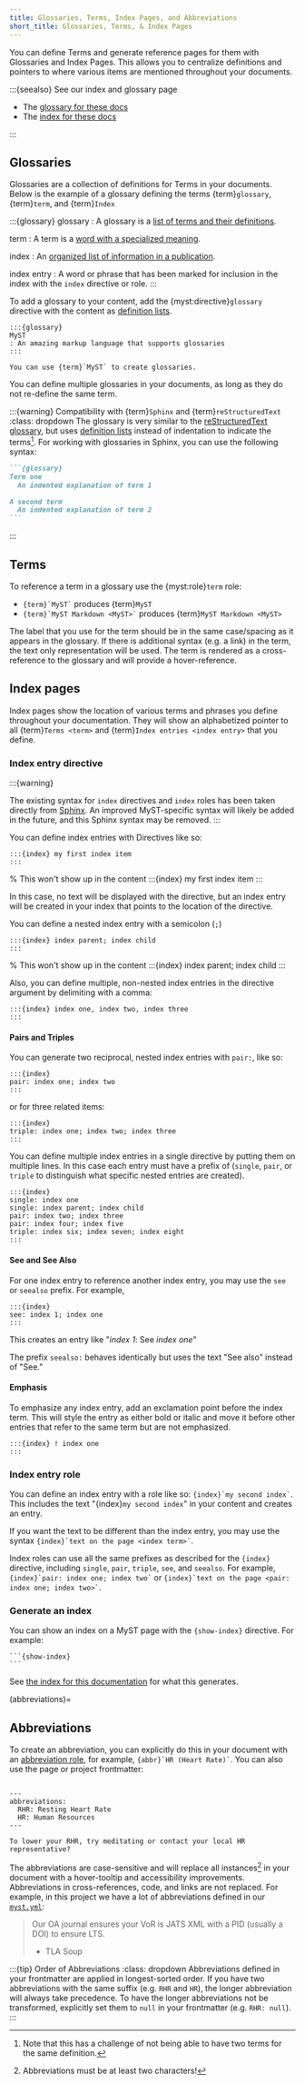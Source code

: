 ```yaml
---
title: Glossaries, Terms, Index Pages, and Abbreviations
short_title: Glossaries, Terms, & Index Pages
---
```


You can define Terms and generate reference pages for them with Glossaries and Index Pages. This allows you to centralize definitions and pointers to where various items are mentioned throughout your documents.

:::{seealso} See our index and glossary page

- The [glossary for these docs](#glossary-page)
- The [index for these docs](#index-page)

:::

## Glossaries

Glossaries are a collection of definitions for Terms in your documents.
Below is the example of a glossary defining the terms {term}`glossary`, {term}`term`, and {term}`Index`

:::{glossary}
glossary
: A glossary is a [list of terms and their definitions](https://en.wikipedia.org/wiki/Glossary).

term
: A term is a [word with a specialized meaning](https://en.wikipedia.org/wiki/Terminology).

index
: An [organized list of information in a publication](<https://en.wikipedia.org/wiki/Index_(publishing)>).

index entry
: A word or phrase that has been marked for inclusion in the index with the `index` directive or role.
:::

To add a glossary to your content, add the {myst:directive}`glossary` directive with the content as [definition lists](#definition-lists).

```{myst}
:::{glossary}
MyST
: An amazing markup language that supports glossaries
:::

You can use {term}`MyST` to create glossaries.
```

You can define multiple glossaries in your documents, as long as they do not re-define the same term.

:::{warning} Compatibility with {term}`Sphinx` and {term}`reStructuredText`
:class: dropdown
The glossary is very similar to the [reStructuredText glossary](https://www.sphinx-doc.org/en/master/usage/restructuredtext/directives.html#glossary), but uses [definition lists](#definition-lists) instead of indentation to indicate the terms[^drawback]. For working with glossaries in Sphinx, you can use the following syntax:

````markdown
```{glossary}
Term one
  An indented explanation of term 1

A second term
  An indented explanation of term 2
```
````

[^drawback]: Note that this has a challenge of not being able to have two terms for the same definition.

:::

## Terms

To reference a term in a glossary use the {myst:role}`term` role:

- `` {term}`MyST` `` produces {term}`MyST`
- `` {term}`MyST Markdown <MyST>` `` produces {term}`MyST Markdown <MyST>`

The label that you use for the term should be in the same case/spacing as it appears in the glossary. If there is additional syntax (e.g. a link) in the term, the text only representation will be used. The term is rendered as a cross-reference to the glossary and will provide a hover-reference.

## Index pages

Index pages show the location of various terms and phrases you define throughout your documentation.
They will show an alphabetized pointer to all {term}`Terms <term>` and {term}`Index entries <index entry>` that you define.

### Index entry directive

:::{warning}

The existing syntax for `index` directives and `index` roles has been taken directly from [Sphinx](https://www.sphinx-doc.org/en/master/usage/restructuredtext/directives.html#index-generating-markup). An improved MyST-specific syntax will likely be added in the future, and this Sphinx syntax may be removed.
:::

You can define index entries with Directives like so:

```
:::{index} my first index item
:::
```

% This won't show up in the content
:::{index} my first index item
:::

In this case, no text will be displayed with the directive, but an index entry will be created in your index that points to the location of the directive.

You can define a nested index entry with a semicolon (`;`)

```
:::{index} index parent; index child
:::
```

% This won't show up in the content
:::{index} index parent; index child
:::

Also, you can define multiple, non-nested index entries in the directive argument by delimiting with a comma:

```
:::{index} index one, index two, index three
:::
```

#### Pairs and Triples

You can generate two reciprocal, nested index entries with `pair:`, like so:

```
:::{index}
pair: index one; index two
:::
```

or for three related items:

```
:::{index}
triple: index one; index two; index three
:::
```

You can define multiple index entries in a single directive by putting them on multiple lines. In this case each entry must have a prefix of (`single`, `pair`, or `triple` to distinguish what specific nested entries are created).

```
:::{index}
single: index one
single: index parent; index child
pair: index two; index three
pair: index four; index five
triple: index six; index seven; index eight
:::
```

#### See and See Also

For one index entry to reference another index entry, you may use the `see` or `seealso` prefix. For example,

```
:::{index}
see: index 1; index one
:::
```

This creates an entry like "_index 1_: See _index one_"

The prefix `seealso:` behaves identically but uses the text "See also" instead of "See."

#### Emphasis

To emphasize any index entry, add an exclamation point before the index term. This will style the entry as either bold or italic and move it before other entries that refer to the same term but are not emphasized.

```
:::{index} ! index one
:::
```

### Index entry role

You can define an index entry with a role like so: `` {index}`my second index` ``.
This includes the text "{index}`my second index`" in your content and creates an entry.

If you want the text to be different than the index entry, you may use the syntax `` {index}`text on the page <index term>` ``.

Index roles can use all the same prefixes as described for the `{index}` directive, including `single`, `pair`, `triple`, `see`, and `seealso`. For example, `` {index}`pair: index one; index two` `` or `` {index}`text on the page <pair: index one; index two>` ``.

### Generate an index

You can show an index on a MyST page with the `{show-index}` directive.
For example:

````
```{show-index}
```
````

See [the index for this documentation](#index-page) for what this generates.

(abbreviations)=

## Abbreviations

To create an abbreviation, you can explicitly do this in your document with an [abbreviation role](#abbr-role), for example, `` {abbr}`HR (Heart Rate)` ``. You can also use the page or project frontmatter:

```{myst}

---
abbreviations:
  RHR: Resting Heart Rate
  HR: Human Resources
---

To lower your RHR, try meditating or contact your local HR representative?
```

The abbreviations are case-sensitive and will replace all instances[^1] in your document with a hover-tooltip and accessibility improvements. Abbreviations in cross-references, code, and links are not replaced. For example, in this project we have a lot of abbreviations defined in our [`myst.yml`](./myst.yml):

[^1]: Abbreviations must be at least two characters!

> Our OA journal ensures your VoR is JATS XML with a PID (usually a DOI) to ensure LTS.
>
> - TLA Soup

:::{tip} Order of Abbreviations
:class: dropdown
Abbreviations defined in your frontmatter are applied in longest-sorted order. If you have two abbreviations with the same suffix (e.g. `RHR` and `HR`), the longer abbreviation will always take precedence.
To have the longer abbreviations not be transformed, explicitly set them to `null` in your frontmatter (e.g. `RHR: null`).
:::
